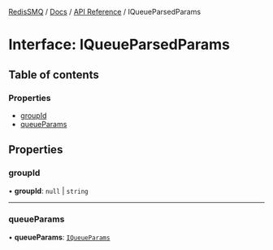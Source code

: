 [RedisSMQ](../../../README.md) / [Docs](../../README.md) / [API Reference](../README.md) / IQueueParsedParams

# Interface: IQueueParsedParams

## Table of contents

### Properties

- [groupId](IQueueParsedParams.md#groupid)
- [queueParams](IQueueParsedParams.md#queueparams)

## Properties

### groupId

• **groupId**: ``null`` \| `string`

___

### queueParams

• **queueParams**: [`IQueueParams`](IQueueParams.md)
